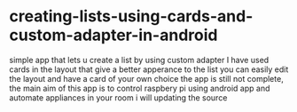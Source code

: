 # creating-lists-using-cards-and-custom-adapter-in-android
simple app that lets u create a list by using custom adapter
I have used cards in the layout that give a better apperance to the list you can easily edit the layout and have a card of your own choice
the app is still not complete, the main aim of this app is to control raspbery pi using android app and automate appliances in your room
i will updating the source
